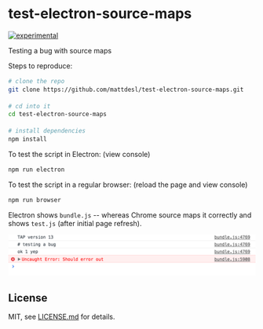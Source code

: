 # test-electron-source-maps

[![experimental](http://badges.github.io/stability-badges/dist/experimental.svg)](http://github.com/badges/stability-badges)

Testing a bug with source maps

Steps to reproduce:

```sh
# clone the repo
git clone https://github.com/mattdesl/test-electron-source-maps.git

# cd into it
cd test-electron-source-maps

# install dependencies
npm install
```

To test the script in Electron: (view console)

```sh
npm run electron
```

To test the script in a regular browser: (reload the page and view console)

```sh
npm run browser
```

Electron shows `bundle.js` -- whereas Chrome source maps it correctly and shows `test.js` (after initial page refresh).

![image](screenshot.png)

## License

MIT, see [LICENSE.md](http://github.com/mattdesl/test-electron-source-maps/blob/master/LICENSE.md) for details.
